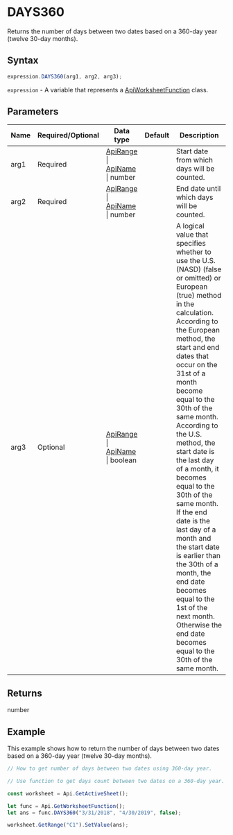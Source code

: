 # DAYS360

Returns the number of days between two dates based on a 360-day year (twelve 30-day months).

## Syntax

```javascript
expression.DAYS360(arg1, arg2, arg3);
```

`expression` - A variable that represents a [ApiWorksheetFunction](../ApiWorksheetFunction.md) class.

## Parameters

| **Name** | **Required/Optional** | **Data type** | **Default** | **Description** |
| ------------- | ------------- | ------------- | ------------- | ------------- |
| arg1 | Required | [ApiRange](../../ApiRange/ApiRange.md) \| [ApiName](../../ApiName/ApiName.md) \| number |  | Start date from which days will be counted. |
| arg2 | Required | [ApiRange](../../ApiRange/ApiRange.md) \| [ApiName](../../ApiName/ApiName.md) \| number |  | End date until which days will be counted. |
| arg3 | Optional | [ApiRange](../../ApiRange/ApiRange.md) \| [ApiName](../../ApiName/ApiName.md) \| boolean |  | A logical value that specifies whether to use the U.S. (NASD) (false or omitted) or European (true) method in the calculation. According to the European method, the start and end dates that occur on the 31st of a month become equal to the 30th of the same month. According to the U.S. method, the start date is the last day of a month, it becomes equal to the 30th of the same month. If the end date is the last day of a month and the start date is earlier than the 30th of a month, the end date becomes equal to the 1st of the next month. Otherwise the end date becomes equal to the 30th of the same month. |

## Returns

number

## Example

This example shows how to return the number of days between two dates based on a 360-day year (twelve 30-day months).

```javascript editor-xlsx
// How to get number of days between two dates using 360-day year.

// Use function to get days count between two dates on a 360-day year.

const worksheet = Api.GetActiveSheet();

let func = Api.GetWorksheetFunction();
let ans = func.DAYS360("3/31/2018", "4/30/2019", false); 

worksheet.GetRange("C1").SetValue(ans);

```
